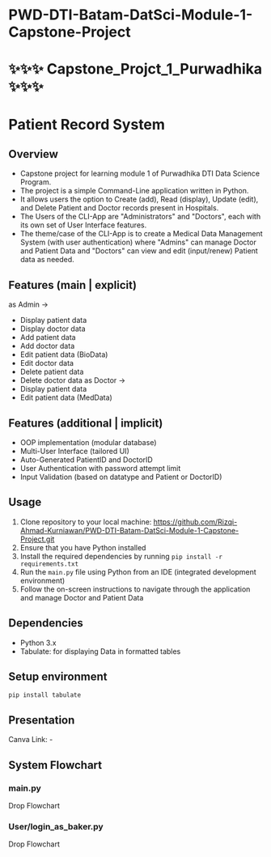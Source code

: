 # PWD-DTI-Batam-DatSci-Module-1-Capstone-Project
# ✨✨✨ Capstone_Projct_1_Purwadhika ✨✨✨

# Patient Record System

## Overview
- Capstone project for learning module 1 of Purwadhika DTI Data Science Program. 
- The project is a simple Command-Line application written in Python. 
- It allows users the option to Create (add), Read (display), Update (edit), and Delete Patient and Doctor records present in Hospitals.
- The Users of the CLI-App are "Administrators" and "Doctors", each with its own set of User Interface features.
- The theme/case of the CLI-App is to create a Medical Data Management System (with user authentication) where "Admins" can manage Doctor and Patient Data and "Doctors" can view and edit (input/renew) Patient data as needed.

## Features (main | explicit)
  as Admin ->
- Display patient data
- Display doctor data
- Add patient data
- Add doctor data
- Edit patient data (BioData)
- Edit doctor data
- Delete patient data
- Delete doctor data
  as Doctor ->
- Display patient data
- Edit patient data (MedData)

## Features (additional | implicit)
- OOP implementation (modular database)
- Multi-User Interface (tailored UI)
- Auto-Generated PatientID and DoctorID
- User Authentication with password attempt limit
- Input Validation (based on datatype and Patient or DoctorID)

## Usage
1. Clone repository to your local machine: https://github.com/Rizqi-Ahmad-Kurniawan/PWD-DTI-Batam-DatSci-Module-1-Capstone-Project.git 
2. Ensure that you have Python installed
3. Install the required dependencies by running `pip install -r requirements.txt`
4. Run the `main.py` file using Python from an IDE (integrated development environment)
5. Follow the on-screen instructions to navigate through the application and manage Doctor and Patient Data

## Dependencies
- Python 3.x
- Tabulate: for displaying Data in formatted tables

## Setup environment
```
pip install tabulate
```

## Presentation
Canva Link: -

## System Flowchart
### main.py
Drop Flowchart
### User/login_as_baker.py
Drop Flowchart

